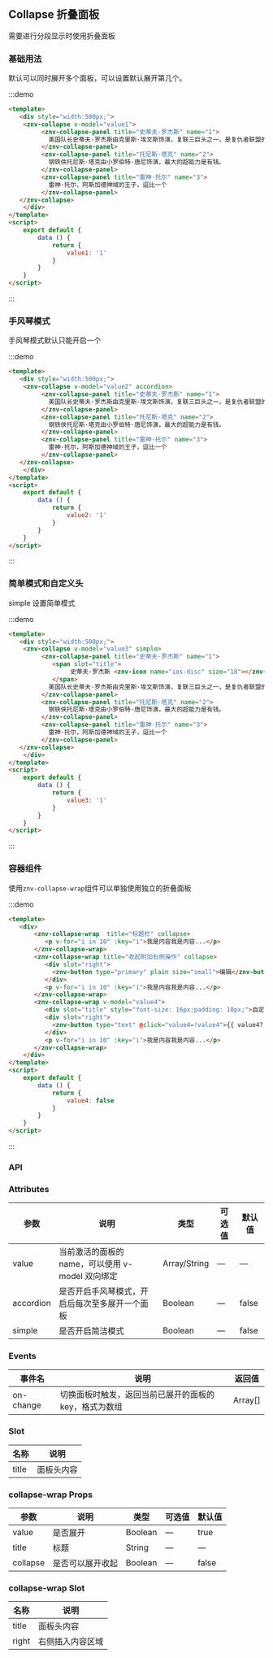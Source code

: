 ## Collapse 折叠面板

<template>
    <div class="global-anchor">
      <znv-anchor :scroll-offset="100">
        <znv-anchor-link href="#ji-chu-yong-fa" title="基础用法"></znv-anchor-link>
        <znv-anchor-link href="#shou-feng-qin-mo-shi" title="手风琴模式"></znv-anchor-link>
        <znv-anchor-link href="#jian-dan-mo-shi-he-zi-ding-yi-tou" title="简单模式和自定义头"></znv-anchor-link>
        <znv-anchor-link href="#rong-qi-zu-jian" title="容器组件"></znv-anchor-link>
        <znv-anchor-link href="#api" title="API">
            <znv-anchor-link href="#attributes" title="Attributes"></znv-anchor-link>
            <znv-anchor-link href="#events" title="Events"></znv-anchor-link>
            <znv-anchor-link href="#slot" title="Slot"></znv-anchor-link>
        </znv-anchor-link>
      </znv-anchor>
    </div>
</template>

需要进行分段显示时使用折叠面板

### 基础用法

默认可以同时展开多个面板，可以设置默认展开第几个。

:::demo 
```html
<template>
   <div style="width:500px;">
    <znv-collapse v-model="value1">
         <znv-collapse-panel title="史蒂夫·罗杰斯" name="1">
           美国队长史蒂夫·罗杰斯由克里斯·埃文斯饰演，复联三巨头之一，是复仇者联盟的精神领袖
         </znv-collapse-panel>
         <znv-collapse-panel title="托尼斯·塔克" name="2">
           钢铁侠托尼斯·塔克由小罗伯特·唐尼饰演，最大的超能力是有钱。
         </znv-collapse-panel>
         <znv-collapse-panel title="雷神·托尔" name="3">
           雷神·托尔，阿斯加德神域的王子，逗比一个
         </znv-collapse-panel>
   </znv-collapse>
    </div>
</template>
<script>
    export default {
        data () {
            return {
                value1: '1'
            }
        }
    }
</script>
```
:::

### 手风琴模式

手风琴模式默认只能开启一个

:::demo 
```html
<template>
   <div style="width:500px;">
    <znv-collapse v-model="value2" accordion>
         <znv-collapse-panel title="史蒂夫·罗杰斯" name="1">
           美国队长史蒂夫·罗杰斯由克里斯·埃文斯饰演，复联三巨头之一，是复仇者联盟的精神领袖
         </znv-collapse-panel>
         <znv-collapse-panel title="托尼斯·塔克" name="2">
           钢铁侠托尼斯·塔克由小罗伯特·唐尼饰演，最大的超能力是有钱。
         </znv-collapse-panel>
         <znv-collapse-panel title="雷神·托尔" name="3">
           雷神·托尔，阿斯加德神域的王子，逗比一个
         </znv-collapse-panel>
   </znv-collapse>
    </div>
</template>
<script>
    export default {
        data () {
            return {
                value2: '1'
            }
        }
    }
</script>
```
:::

### 简单模式和自定义头

simple 设置简单模式

:::demo 
```html
<template>
   <div style="width:500px;">
    <znv-collapse v-model="value3" simple>
         <znv-collapse-panel title="史蒂夫·罗杰斯" name="1">
            <span slot="title">
                 史蒂夫·罗杰斯 <znv-icon name="ios-disc" size="18"></znv-icon>
            </span>
           美国队长史蒂夫·罗杰斯由克里斯·埃文斯饰演，复联三巨头之一，是复仇者联盟的精神领袖
         </znv-collapse-panel>
         <znv-collapse-panel title="托尼斯·塔克" name="2">
           钢铁侠托尼斯·塔克由小罗伯特·唐尼饰演，最大的超能力是有钱。
         </znv-collapse-panel>
         <znv-collapse-panel title="雷神·托尔" name="3">
           雷神·托尔，阿斯加德神域的王子，逗比一个
         </znv-collapse-panel>
   </znv-collapse>
    </div>
</template>
<script>
    export default {
        data () {
            return {
                value3: '1'
            }
        }
    }
</script>
```
:::

### 容器组件

使用`znv-collapse-wrap`组件可以单独使用独立的折叠面板

:::demo 
```html
<template>
   <div>
       <znv-collapse-wrap  title="标题栏" collapse>
          <p v-for="i in 10" :key="i">我是内容我是内容...</p>
       </znv-collapse-wrap>
       <znv-collapse-wrap title="收起附加右侧操作" collapse>
          <div slot="right">
            <znv-button type="primary" plain size="small">编辑</znv-button>
          </div>
          <p v-for="i in 10" :key="i">我是内容我是内容...</p>
       </znv-collapse-wrap>
       <znv-collapse-wrap v-model="value4">
          <div slot="title" style="font-size: 16px;padding: 10px;">自定义开关和标题</div>
          <div slot="right">
            <znv-button type="text" @click="value4=!value4">{{ value4?'收起':'展开' }}</znv-button>
          </div>
          <p v-for="i in 10" :key="i">我是内容我是内容...</p>
       </znv-collapse-wrap>
    </div>
</template>
<script>
    export default {
        data () {
            return {
                value4: false
            }
        }
    }
</script>
```
:::

### API

### Attributes

| 参数      | 说明    | 类型      | 可选值       | 默认值   |
|---------- |-------- |---------- |-------------  |-------- |
| value     | 当前激活的面板的 name，可以使用 v-model 双向绑定   | Array/String  |    —       |    —    |
| accordion     | 是否开启手风琴模式，开启后每次至多展开一个面板   | Boolean  |    —       |    false    |
| simple     | 是否开启简洁模式   | Boolean  |    —       |    false    |

### Events

| 事件名      | 说明    | 返回值      |
|---------- |-------- |---------- |
| on-change     | 切换面板时触发，返回当前已展开的面板的 key，格式为数组   | Array[]  |

### Slot

| 名称      | 说明    |
|---------- |-------- |
| title     | 面板头内容   |

### collapse-wrap Props

| 参数      | 说明    | 类型      | 可选值       | 默认值   |
|---------- |-------- |---------- |-------------  |-------- |
| value     | 是否展开   | Boolean  |    —       |   true    |
| title     | 标题   | String  |    —       |   —     |
| collapse  | 是否可以展开收起   | Boolean  |    —       |    false    |

### collapse-wrap Slot

| 名称      | 说明    |
|---------- |-------- |
| title     | 面板头内容   |
| right     | 右侧插入内容区域   |

